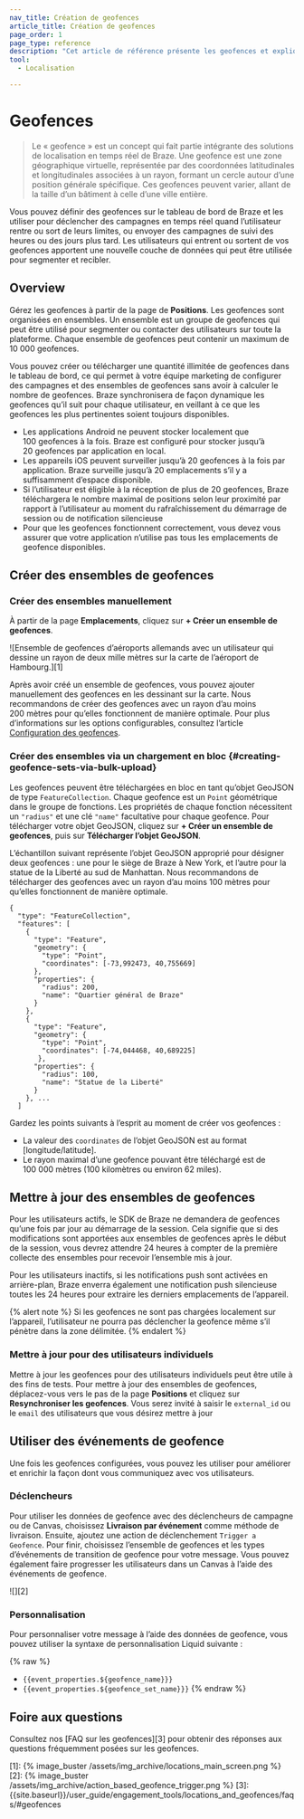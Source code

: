```yaml
---
nav_title: Création de geofences
article_title: Création de geofences
page_order: 1
page_type: reference
description: "Cet article de référence présente les geofences et explique comment les créer et les configurer."
tool: 
  - Localisation

---
```

# Geofences

> Le « geofence » est un concept qui fait partie intégrante des solutions de localisation en temps réel de Braze. Une geofence est une zone géographique virtuelle, représentée par des coordonnées latitudinales et longitudinales associées à un rayon, formant un cercle autour d’une position générale spécifique. Ces geofences peuvent varier, allant de la taille d’un bâtiment à celle d’une ville entière.

Vous pouvez définir des geofences sur le tableau de bord de Braze et les utiliser pour déclencher des campagnes en temps réel quand l’utilisateur rentre ou sort de leurs limites, ou envoyer des campagnes de suivi des heures ou des jours plus tard. Les utilisateurs qui entrent ou sortent de vos geofences apportent une nouvelle couche de données qui peut être utilisée pour segmenter et recibler.

## Overview

Gérez les geofences à partir de la page de **Positions**. Les geofences sont organisées en ensembles. Un ensemble est un groupe de geofences qui peut être utilisé pour segmenter ou contacter des utilisateurs sur toute la plateforme. Chaque ensemble de geofences peut contenir un maximum de 10 000 geofences.

Vous pouvez créer ou télécharger une quantité illimitée de geofences dans le tableau de bord, ce qui permet à votre équipe marketing de configurer des campagnes et des ensembles de geofences sans avoir à calculer le nombre de geofences. Braze synchronisera de façon dynamique les geofences qu’il suit pour chaque utilisateur, en veillant à ce que les geofences les plus pertinentes soient toujours disponibles.

- Les applications Android ne peuvent stocker localement que 100 geofences à la fois. Braze est configuré pour stocker jusqu’à 20 geofences par application en local.
- Les appareils iOS peuvent surveiller jusqu’à 20 geofences à la fois par application. Braze surveille jusqu’à 20 emplacements s’il y a suffisamment d’espace disponible. 
- Si l’utilisateur est éligible à la réception de plus de 20 geofences, Braze téléchargera le nombre maximal de positions selon leur proximité par rapport à l’utilisateur au moment du rafraîchissement du démarrage de session ou de notification silencieuse
- Pour que les geofences fonctionnent correctement, vous devez vous assurer que votre application n’utilise pas tous les emplacements de geofence disponibles.

## Créer des ensembles de geofences

### Créer des ensembles manuellement

À partir de la page **Emplacements**, cliquez sur **+ Créer un ensemble de geofences**.

![Ensemble de geofences d’aéroports allemands avec un utilisateur qui dessine un rayon de deux mille mètres sur la carte de l’aéroport de Hambourg.][1]

Après avoir créé un ensemble de geofences, vous pouvez ajouter manuellement des geofences en les dessinant sur la carte. Nous recommandons de créer des geofences avec un rayon d’au moins 200 mètres pour qu’elles fonctionnent de manière optimale. Pour plus d’informations sur les options configurables, consultez l’article [Configuration des geofences]({{site.baseurl}}/user_guide/engagement_tools/locations_and_geofences/geofence_configuration/).

### Créer des ensembles via un chargement en bloc {#creating-geofence-sets-via-bulk-upload}

Les geofences peuvent être téléchargées en bloc en tant qu’objet GeoJSON de type `FeatureCollection`. Chaque geofence est un `Point` géométrique dans le groupe de fonctions. Les propriétés de chaque fonction nécessitent un `"radius"` et une clé `"name"` facultative pour chaque geofence. Pour télécharger votre objet GeoJSON, cliquez sur **+ Créer un ensemble de geofences**, puis sur **Télécharger l’objet GeoJSON**.

L’échantillon suivant représente l’objet GeoJSON approprié pour désigner deux geofences : une pour le siège de Braze à New York, et l’autre pour la statue de la Liberté au sud de Manhattan. Nous recommandons de télécharger des geofences avec un rayon d’au moins 100 mètres pour qu’elles fonctionnent de manière optimale.

```
{
  "type": "FeatureCollection",
  "features": [
    {
      "type": "Feature",
      "geometry": {
        "type": "Point",
        "coordinates": [-73,992473, 40,755669]
      },
      "properties": {
        "radius": 200,
        "name": "Quartier général de Braze"
      }
    },
    {
      "type": "Feature",
      "geometry": {
        "type": "Point",
        "coordinates": [-74,044468, 40,689225]
       },
      "properties": {
        "radius": 100,
        "name": "Statue de la Liberté"
      }
    }, ...
  ]
```

Gardez les points suivants à l’esprit au moment de créer vos geofences :

- La valeur des `coordinates` de l’objet GeoJSON est au format [longitude/latitude].
- Le rayon maximal d’une geofence pouvant être téléchargé est de 100 000 mètres (100 kilomètres ou environ 62 miles).

## Mettre à jour des ensembles de geofences

Pour les utilisateurs actifs, le SDK de Braze ne demandera de geofences qu’une fois par jour au démarrage de la session. Cela signifie que si des modifications sont apportées aux ensembles de geofences après le début de la session, vous devrez attendre 24 heures à compter de la première collecte des ensembles pour recevoir l’ensemble mis à jour.

Pour les utilisateurs inactifs, si les notifications push sont activées en arrière-plan, Braze enverra également une notification push silencieuse toutes les 24 heures pour extraire les derniers emplacements de l’appareil.

{% alert note %}
Si les geofences ne sont pas chargées localement sur l’appareil, l’utilisateur ne pourra pas déclencher la geofence même s’il pénètre dans la zone délimitée.
{% endalert %}

### Mettre à jour pour des utilisateurs individuels

Mettre à jour les geofences pour des utilisateurs individuels peut être utile à des fins de tests. Pour mettre à jour des ensembles de geofences, déplacez-vous vers le pas de la page **Positions** et cliquez sur **Resynchroniser les geofences**. Vous serez invité à saisir le `external_id` ou le `email` des utilisateurs que vous désirez mettre à jour

## Utiliser des événements de geofence

Une fois les geofences configurées, vous pouvez les utiliser pour améliorer et enrichir la façon dont vous communiquez avec vos utilisateurs.

### Déclencheurs

Pour utiliser les données de geofence avec des déclencheurs de campagne ou de Canvas, choisissez **Livraison par événement** comme méthode de livraison. Ensuite, ajoutez une action de déclenchement `Trigger a Geofence`. Pour finir, choisissez l’ensemble de geofences et les types d’événements de transition de geofence pour votre message. Vous pouvez également faire progresser les utilisateurs dans un Canvas à l’aide des événements de geofence.

![][2]

### Personnalisation

Pour personnaliser votre message à l’aide des données de geofence, vous pouvez utiliser la syntaxe de personnalisation Liquid suivante :

{% raw %}
* `{{event_properties.${geofence_name}}}`
* `{{event_properties.${geofence_set_name}}}`
{% endraw %}

## Foire aux questions

Consultez nos [FAQ sur les geofences][3] pour obtenir des réponses aux questions fréquemment posées sur les geofences.


[1]: {% image_buster /assets/img_archive/locations_main_screen.png %}
[2]: {% image_buster /assets/img_archive/action_based_geofence_trigger.png %}
[3]: {{site.baseurl}}/user_guide/engagement_tools/locations_and_geofences/faqs/#geofences
